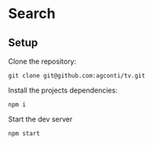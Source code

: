 # Search

## Setup

Clone the repository:
```
git clone git@github.com:agconti/tv.git
```

Install the projects dependencies:
```
npm i
```

Start the dev server
```
npm start
```
